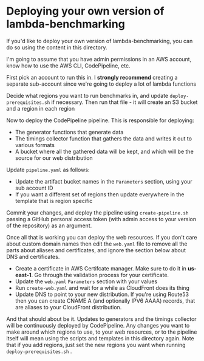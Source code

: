 # Deploying your own version of lambda-benchmarking

If you'd like to deploy your own version of lambda-benchmarking, you can
do so using the content in this directory.

I'm going to assume that you have admin permissions in an AWS account, know how to
use the AWS CLI, CodePipeline, etc.

First pick an account to run this in. I **strongly recommend** creating a separate sub-account since we're going to deploy a lot of lambda functions

Decide what regions you want to run benchmarks in, and update `deploy-prerequisites.sh` if necessary. Then run that file - it will create an S3 bucket and a region in each region

Now to deploy the CodePipeline pipeline. This is responsible for deploying:
* The generator functions that generate data
* The timings collector function that gathers the data and writes it out to various formats
* A bucket where all the gathered data will be kept, and which will be the source for our web distribution

Update `pipeline.yaml` as follows:
* Update the artifact bucket names in the `Parameters` section, using your sub account ID
* If you want a different set of regions then update everywhere in the template that is region specific

Commit your changes, and deploy the pipeline using `create-pipeline.sh` passing a GitHub personal access token (with admin access to your version of the repository) as an argument.

Once all that is working you can deploy the web resources. If you don't care about
custom domain names then edit the `web.yaml` file to remove all the parts about aliases and certificates, and ignore the section below about DNS and certificates.

* Create a certificate in AWS Certifcate manager. Make sure to do it in **us-east-1**. Go through the validation process for your certificate.
* Update the `web.yaml` `Parameters` section with your values
* Run `create-web.yaml` and wait for a while as CloudFront does its thing
* Update DNS to point to your new distribution. If you're using Route53 then you can create CNAME A (and optionally IPV6 AAAA) records, that are aliases to your CloudFront distribution.

And that should about be it. Updates to generators and the timings collector will be continuously deployed by CodePipeline. Any changes you want to make around which regions to use, to your web resources, or to the pipeline itself will mean using the scripts and templates in this directory again. Note that if you add regions, just set the new regions you want when running `deploy-prerequisites.sh` .

